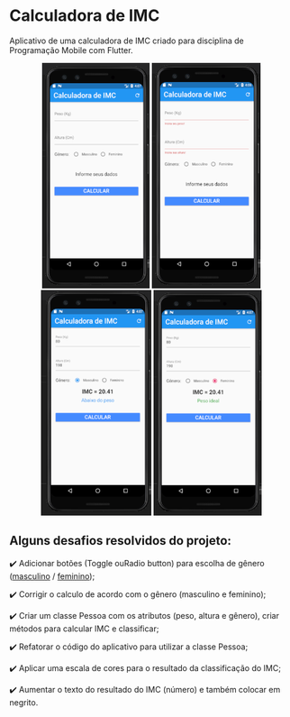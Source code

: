 # Calculadora de IMC

Aplicativo de uma calculadora de IMC criado para disciplina de Programação Mobile com Flutter.

<p align="center">
    <img src="https://github.com/MateusPalomo/Calculadora-IMC/blob/master/images/screen1.PNG" height="400"/>
    <img src="https://github.com/MateusPalomo/Calculadora-IMC/blob/master/images/screen2.PNG" height="400"/>
    <img src="https://github.com/MateusPalomo/Calculadora-IMC/blob/master/images/screen3.PNG" height="400"/>
    <img src="https://github.com/MateusPalomo/Calculadora-IMC/blob/master/images/screen4.PNG" height="400"/>
    
</p>




## Alguns desafios resolvidos do projeto:

:heavy_check_mark:   Adicionar botões (Toggle ouRadio button) para escolha de gênero ([masculino](https://indicedemassacorporal.com/movel/calculo-imc-masculino.html) / [feminino](https://indicedemassacorporal.com/movel/calculo-imc-feminino.html));

:heavy_check_mark:   Corrigir o calculo de acordo com o gênero (masculino e feminino);

:heavy_check_mark:   Criar um classe Pessoa com os atributos (peso, altura e gênero), criar métodos para calcular IMC e classificar;

:heavy_check_mark:   Refatorar o código do aplicativo para utilizar a classe Pessoa;

:heavy_check_mark:   Aplicar uma escala de cores para o resultado da classificação do IMC;

:heavy_check_mark:   Aumentar o texto do resultado do IMC (número) e também colocar em negrito.


